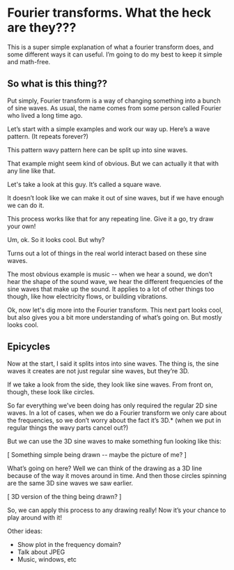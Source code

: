 <canvas id='fourier-title' width=500 height=300></canvas>

# Fourier transforms. What the heck are they???

This is a super simple explanation of what a fourier transform does, and some different ways it can useful. I’m going to do my best to keep it simple and math-free.

## So what is this thing??

Put simply, Fourier transform is a way of changing something into a bunch of sine waves. As usual, the name comes from some person called Fourier who lived a long time ago.

Let’s start with a simple examples and work our way up. Here’s a wave pattern. (It repeats forever?)

<canvas id='combo-sine-wave' width=500 height=300></canvas>

This pattern wavy pattern here can be split up into sine waves.

<canvas id='combo-sine-wave-split' width=500 height=500></canvas>

That example might seem kind of obvious. But we can actually it that with any line like that.

Let's take a look at this guy. It’s called a square wave.

<canvas id='square-wave' width=500 height=300></canvas>

It doesn’t look like we can make it out of sine waves, but if we have enough we can do it.

<canvas id='square-wave-split' width=500 height=500></canvas>

This process works like that for any repeating line. Give it a go, try draw your own!

<canvas id='wave-draw' width=500 height=300></canvas>

<canvas id='wave-draw-split' width=500 height=500></canvas>

Um, ok. So it looks cool. But why?

Turns out a lot of things in the real world interact based on these sine waves.

The most obvious example is music -- when we hear a sound, we don’t hear the shape of the sound wave, we hear the different frequencies of the sine waves that make up the sound. It applies to a lot of other things too though, like how electricity flows, or building vibrations.

Ok, now let's dig more into the Fourier transform. This next part looks cool, but also gives you a bit more understanding of what’s going on. But mostly looks cool.

## Epicycles

Now at the start, I said it splits intos into sine waves. The thing is, the sine waves it creates are not just regular sine waves, but they’re 3D.

<canvas id='complex-sinusoid' width=500 height=500></canvas>

If we take a look from the side, they look like sine waves. From front on, though, these look like circles.

<canvas id='complex-sinusoid-turn' width=500 height=500></canvas>

So far everything we’ve been doing has only required the regular 2D sine waves. In a lot of cases, when we do a Fourier transform we only care about the frequencies, so we don’t worry about the fact it’s 3D.* (when we put in regular things the wavy parts cancel out?)

But we can use the 3D sine waves to make something fun looking like this:

[ Something simple being drawn -- maybe the picture of me? ]

What’s going on here? Well we can think of the drawing as a 3D line because of the way it moves around in time. And then those circles spinning are the same 3D sine waves we saw earlier.

[ 3D version of the thing being drawn? ]

So, we can apply this process to any drawing really! Now it’s your chance to play around with it!

<canvas id='draw-zone' width=500 height=500></canvas>

<canvas id='circle-zone' width=500 height=500></canvas>


Other ideas:

- Show plot in the frequency domain?
- Talk about JPEG
- Music, windows, etc